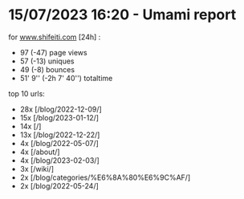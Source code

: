 # 15/07/2023 16:20 - Umami report
for www.shifeiti.com [24h] :

 - 97 (-47) page views
 - 57 (-13) uniques
 - 49 (-8) bounces
 - 51' 9'' (-2h 7' 40'') totaltime


top 10 urls:
 - 28x [/blog/2022-12-09/]
 - 15x [/blog/2023-01-12/]
 - 14x [/]
 - 13x [/blog/2022-12-22/]
 - 4x [/blog/2022-05-07/]
 - 4x [/about/]
 - 4x [/blog/2023-02-03/]
 - 3x [/wiki/]
 - 2x [/blog/categories/%E6%8A%80%E6%9C%AF/]
 - 2x [/blog/2022-05-24/]


